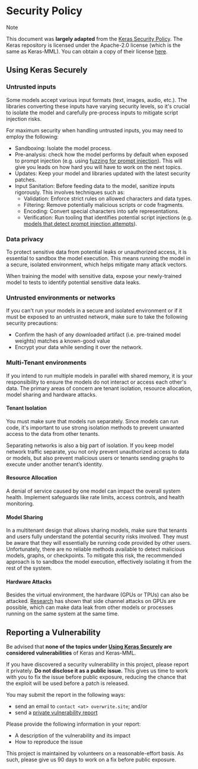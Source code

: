 # Security Policy

> [!NOTE]
> This document was **largely adapted** from the [Keras Security Policy](https://github.com/keras-team/keras/blob/master/SECURITY.md). The Keras repository is licensed under the Apache-2.0 license (which is the same as Keras-MML). You can obtain a copy of their license [here](https://github.com/keras-team/keras/blob/master/LICENSE).

## Using Keras Securely

### Untrusted inputs

Some models accept various input formats (text, images, audio, etc.). The libraries converting these inputs have varying security levels, so it's crucial to isolate the model and carefully pre-process inputs to mitigate script injection risks.

For maximum security when handling untrusted inputs, you may need to employ the following:

- Sandboxing: Isolate the model process.
- Pre-analysis: check how the model performs by default when exposed to prompt injection (e.g. using [fuzzing for prompt injection](https://github.com/FonduAI/awesome-prompt-injection?tab=readme-ov-file#tools)). This will give you leads on how hard you will have to work on the next topics.
- Updates: Keep your model and libraries updated with the latest security patches.
- Input Sanitation: Before feeding data to the model, sanitize inputs rigorously. This involves techniques such as:
  - Validation: Enforce strict rules on allowed characters and data types.
  - Filtering: Remove potentially malicious scripts or code fragments.
  - Encoding: Convert special characters into safe representations.
  - Verification: Run tooling that identifies potential script injections (e.g. [models that detect prompt injection attempts](https://python.langchain.com/docs/guides/safety/hugging_face_prompt_injection)).

### Data privacy

To protect sensitive data from potential leaks or unauthorized access, it is essential to sandbox the model execution. This means running the model in a secure, isolated environment, which helps mitigate many attack vectors.

When training the model with sensitive data, expose your newly-trained model to tests to identify potential sensitive data leaks.

### Untrusted environments or networks

If you can't run your models in a secure and isolated environment or if it must be exposed to an untrusted network, make sure to take the following security precautions:

- Confirm the hash of any downloaded artifact (i.e. pre-trained model weights) matches a known-good value
- Encrypt your data while sending it over the network.

### Multi-Tenant environments

If you intend to run multiple models in parallel with shared memory, it is your responsibility to ensure the models do not interact or access each other's data. The primary areas of concern are tenant isolation, resource allocation, model sharing and hardware attacks.

#### Tenant Isolation

You must make sure that models run separately. Since models can run code, it's important to use strong isolation methods to prevent unwanted access to the data from other tenants.

Separating networks is also a big part of isolation. If you keep model network traffic separate, you not only prevent unauthorized access to data or models, but also prevent malicious users or tenants sending graphs to execute under another tenant’s identity.

#### Resource Allocation

A denial of service caused by one model can impact the overall system health. Implement safeguards like rate limits, access controls, and health monitoring.

#### Model Sharing

In a multitenant design that allows sharing models, make sure that tenants and users fully understand the potential security risks involved. They must be aware that they will essentially be running code provided by other users. Unfortunately, there are no reliable methods available to detect malicious models, graphs, or checkpoints. To mitigate this risk, the recommended approach is to sandbox the model execution, effectively isolating it from the rest of the system.

#### Hardware Attacks

Besides the virtual environment, the hardware (GPUs or TPUs) can also be attacked. [Research](https://scholar.google.com/scholar?q=gpu+side+channel) has shown that side channel attacks on GPUs are possible, which can make data leak from other models or processes running on the same system at the same time.

## Reporting a Vulnerability

Be advised that **none of the topics under [Using Keras Securely](#using-keras-securely) are considered vulnerabilities** of Keras and Keras-MML.

If you have discovered a security vulnerability in this project, please report it privately. **Do not disclose it as a public issue.** This gives us time to work with you to fix the issue before public exposure, reducing the chance that the exploit will be used before a patch is released.

You may submit the report in the following ways:

- send an email to `contact <at> overwrite.site`; and/or
- send a [private vulnerability report](https://github.com/PhotonicGluon/Keras-MatMulLess/security/advisories/new)

Please provide the following information in your report:

- A description of the vulnerability and its impact
- How to reproduce the issue

This project is maintained by volunteers on a reasonable-effort basis. As such, please give us 90 days to work on a fix before public exposure.
